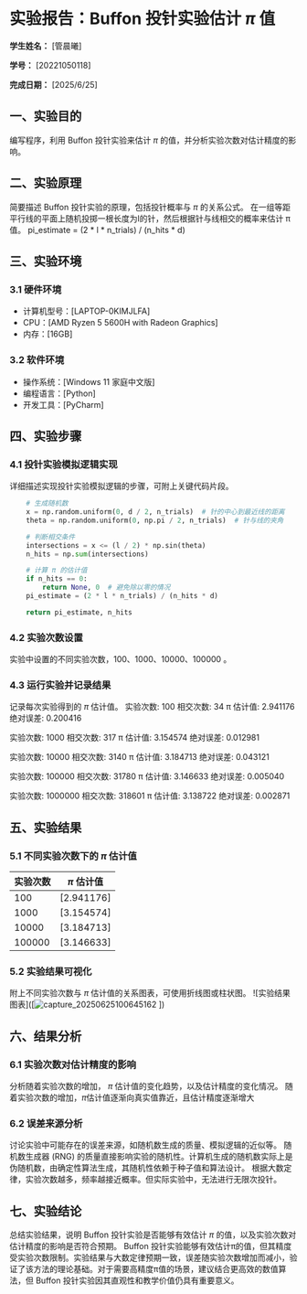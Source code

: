 
# 实验报告：Buffon 投针实验估计 $\pi$ 值

**学生姓名：** [管晨曦] 

**学号：** [20221050118] 

**完成日期：** [2025/6/25]

## 一、实验目的
编写程序，利用 Buffon 投针实验来估计 $\pi$ 的值，并分析实验次数对估计精度的影响。

## 二、实验原理
简要描述 Buffon 投针实验的原理，包括投针概率与 $\pi$ 的关系公式。
在一组等距平行线的平面上随机投掷一根长度为l的针，然后根据针与线相交的概率来估计 π 值。
pi_estimate = (2 * l * n_trials) / (n_hits * d)

## 三、实验环境
### 3.1 硬件环境
- 计算机型号：[LAPTOP-0KIMJLFA]
- CPU：[AMD Ryzen 5 5600H with Radeon Graphics]
- 内存：[16GB]

### 3.2 软件环境
- 操作系统：[Windows 11 家庭中文版]
- 编程语言：[Python]
- 开发工具：[PyCharm]

## 四、实验步骤
### 4.1 投针实验模拟逻辑实现
详细描述实现投针实验模拟逻辑的步骤，可附上关键代码片段。
```python
    # 生成随机数
    x = np.random.uniform(0, d / 2, n_trials)  # 针的中心到最近线的距离
    theta = np.random.uniform(0, np.pi / 2, n_trials)  # 针与线的夹角

    # 判断相交条件
    intersections = x <= (l / 2) * np.sin(theta)
    n_hits = np.sum(intersections)

    # 计算 π 的估计值
    if n_hits == 0:
        return None, 0  # 避免除以零的情况
    pi_estimate = (2 * l * n_trials) / (n_hits * d)

    return pi_estimate, n_hits
```

### 4.2 实验次数设置
实验中设置的不同实验次数，100、1000、10000、100000 。

### 4.3 运行实验并记录结果
记录每次实验得到的 $\pi$ 估计值。
实验次数: 100
  相交次数: 34
  π 估计值: 2.941176
  绝对误差: 0.200416

实验次数: 1000
  相交次数: 317
  π 估计值: 3.154574
  绝对误差: 0.012981

实验次数: 10000
  相交次数: 3140
  π 估计值: 3.184713
  绝对误差: 0.043121

实验次数: 100000
  相交次数: 31780
  π 估计值: 3.146633
  绝对误差: 0.005040

实验次数: 1000000
  相交次数: 318601
  π 估计值: 3.138722
  绝对误差: 0.002871
## 五、实验结果
### 5.1 不同实验次数下的 $\pi$ 估计值
| 实验次数 | $\pi$ 估计值 |
|----------|---------------|
| 100      | [2.941176]  |
| 1000     | [3.154574]  |
| 10000    | [3.184713]  |
| 100000   | [3.146633]  |

### 5.2 实验结果可视化
附上不同实验次数与 $\pi$ 估计值的关系图表，可使用折线图或柱状图。
![实验结果图表]([![capture_20250625100645162](https://github.com/user-attachments/assets/1ec9632d-7256-423e-8d70-707a187855e9)
])

## 六、结果分析
### 6.1 实验次数对估计精度的影响
分析随着实验次数的增加， $\pi$ 估计值的变化趋势，以及估计精度的变化情况。
随着实验次数的增加，$\pi$估计值逐渐向真实值靠近，且估计精度逐渐增大
### 6.2 误差来源分析
讨论实验中可能存在的误差来源，如随机数生成的质量、模拟逻辑的近似等。
随机数生成器 (RNG) 的质量直接影响实验的随机性。计算机生成的随机数实际上是伪随机数，由确定性算法生成，其随机性依赖于种子值和算法设计。
根据大数定律，实验次数越多，频率越接近概率。但实际实验中，无法进行无限次投针。
## 七、实验结论
总结实验结果，说明 Buffon 投针实验是否能够有效估计 $\pi$ 的值，以及实验次数对估计精度的影响是否符合预期。
Buffon 投针实验能够有效估计π的值，但其精度受实验次数限制。实验结果与大数定律预期一致，误差随实验次数增加而减小，验证了该方法的理论基础。对于需要高精度π值的场景，建议结合更高效的数值算法，但 Buffon 投针实验因其直观性和教学价值仍具有重要意义。


        
